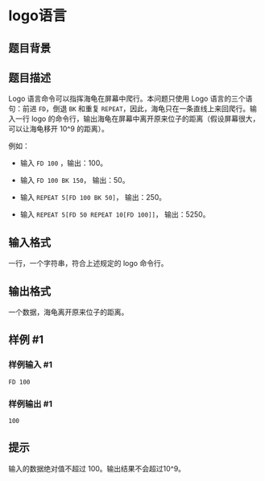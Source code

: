 # logo语言

## 题目背景



## 题目描述

Logo 语言命令可以指挥海龟在屏幕中爬行。本问题只使用 Logo 语言的三个语句：前进 `FD`，倒退 `BK` 和重复 `REPEAT`，因此，海龟只在一条直线上来回爬行。输入一行 logo 的命令行，输出海龟在屏幕中离开原来位子的距离（假设屏幕很大，可以让海龟移开 10^9 的距离）。

例如：

- 输入 `FD 100` ，输出：$100$。

- 输入 `FD 100 BK 150`， 输出：$50$。

- 输入 `REPEAT 5[FD 100 BK 50]`， 输出：$250$。

- 输入 `REPEAT 5[FD 50 REPEAT 10[FD 100]]`， 输出：$5250$。

## 输入格式

一行，一个字符串，符合上述规定的 logo 命令行。

## 输出格式

一个数据，海龟离开原来位子的距离。

## 样例 #1

### 样例输入 #1
```
FD 100
```

### 样例输出 #1

```
100
```

## 提示

输入的数据绝对值不超过 $100$。输出结果不会超过10^9。

